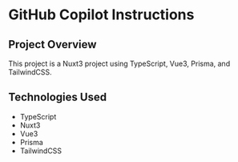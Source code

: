 # GitHub Copilot Instructions

## Project Overview
This project is a Nuxt3 project using TypeScript, Vue3, Prisma, and TailwindCSS.

## Technologies Used
- TypeScript
- Nuxt3
- Vue3
- Prisma
- TailwindCSS

